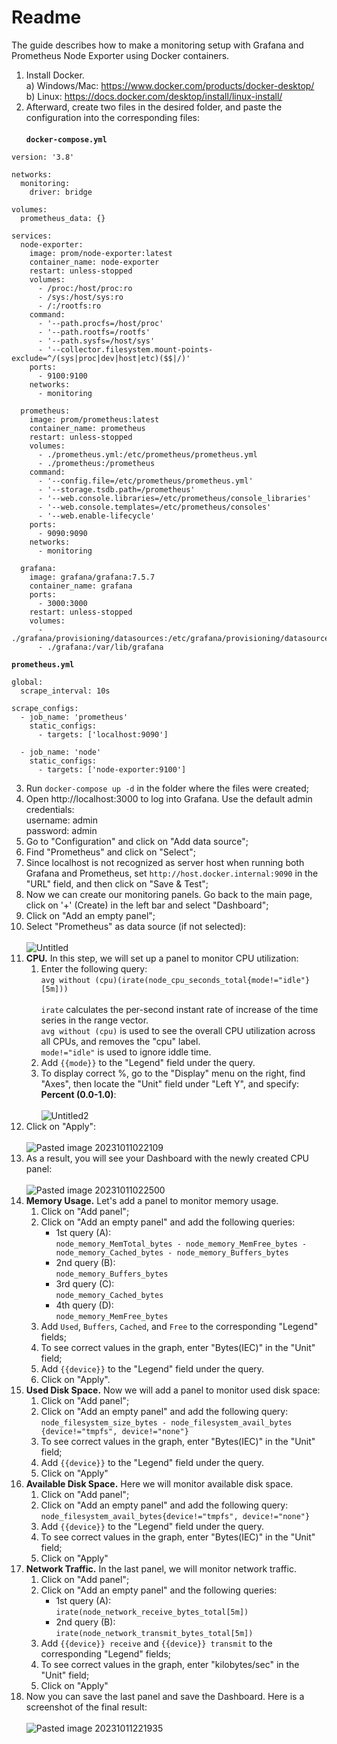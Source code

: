 # Readme

The guide describes how to make a monitoring setup with Grafana and Prometheus Node Exporter using Docker containers.

1. Install Docker.<br>
a) Windows/Mac: https://www.docker.com/products/docker-desktop/<br>
b) Linux: https://docs.docker.com/desktop/install/linux-install/
2. Afterward, create two files in the desired folder, and paste the configuration into the corresponding files:<br><br>
**`docker-compose.yml`**
```
version: '3.8'

networks:
  monitoring:
    driver: bridge

volumes:
  prometheus_data: {}

services:
  node-exporter:
    image: prom/node-exporter:latest
    container_name: node-exporter
    restart: unless-stopped
    volumes:
      - /proc:/host/proc:ro
      - /sys:/host/sys:ro
      - /:/rootfs:ro
    command:
      - '--path.procfs=/host/proc'
      - '--path.rootfs=/rootfs'
      - '--path.sysfs=/host/sys'
      - '--collector.filesystem.mount-points-exclude=^/(sys|proc|dev|host|etc)($$|/)'
    ports:
      - 9100:9100
    networks:
      - monitoring

  prometheus:
    image: prom/prometheus:latest
    container_name: prometheus
    restart: unless-stopped
    volumes:
      - ./prometheus.yml:/etc/prometheus/prometheus.yml
      - ./prometheus:/prometheus
    command:
      - '--config.file=/etc/prometheus/prometheus.yml'
      - '--storage.tsdb.path=/prometheus'
      - '--web.console.libraries=/etc/prometheus/console_libraries'
      - '--web.console.templates=/etc/prometheus/consoles'
      - '--web.enable-lifecycle'
    ports:
      - 9090:9090
    networks:
      - monitoring

  grafana:
    image: grafana/grafana:7.5.7
    container_name: grafana
    ports:
      - 3000:3000
    restart: unless-stopped
    volumes:
      - ./grafana/provisioning/datasources:/etc/grafana/provisioning/datasources
      - ./grafana:/var/lib/grafana
```
**`prometheus.yml`**
```
global:
  scrape_interval: 10s

scrape_configs:
  - job_name: 'prometheus'
    static_configs:
      - targets: ['localhost:9090']

  - job_name: 'node'
    static_configs:
      - targets: ['node-exporter:9100']
```
3. Run `docker-compose up -d` in the folder where the files were created;
4. Open http://localhost:3000 to log into Grafana. Use the default admin credentials:<br>
username: admin<br>
password: admin
5. Go to "Configuration" and click on "Add data source";
6. Find "Prometheus" and click on "Select";
7. Since localhost is not recognized as server host when running both Grafana and Prometheus, set `http://host.docker.internal:9090` in the "URL" field, and then click on "Save & Test";
8. Now we can create our monitoring panels. Go back to the main page, click on '+' (Create) in the left bar and select "Dashboard";
9. Click on "Add an empty panel";
10. Select "Prometheus" as data source (if not selected):<br><br>![Untitled](https://github.com/CloudJigglypuff/grafanaandprometheussetup/assets/76413235/55c214cb-3990-42df-917b-09cbd106c2ff)
1. **CPU.** In this step, we will set up a panel to monitor CPU utilization:
   1. Enter the following query:<br>`avg without (cpu)(irate(node_cpu_seconds_total{mode!="idle"}[5m]))`<br><br>
    `irate` calculates the per-second instant rate of increase of the time series in the range vector.<br>
    `avg without (cpu)` is used to see the overall CPU utilization across all CPUs, and removes the "cpu" label.<br>
    `mode!="idle"` is used to ignore iddle time.
   2. Add `{{mode}}` to the "Legend" field under the query.
   3. To display correct %, go to the "Display" menu on the right, find "Axes", then locate the "Unit" field under "Left Y", and specify: **Percent (0.0-1.0)**:<br><br>![Untitled2](https://github.com/CloudJigglypuff/grafanaandprometheussetup/assets/76413235/2f6b7199-2281-4d27-b0ce-96efb3f3f5e6)
  3. Click on "Apply":<br><br>![Pasted image 20231011022109](https://github.com/CloudJigglypuff/grafanaandprometheussetup/assets/76413235/d7fb7080-c68a-4831-b040-1a38ce635dfc)
  4. As a result, you will see your Dashboard with the newly created CPU panel:<br><br>![Pasted image 20231011022500](https://github.com/CloudJigglypuff/grafanaandprometheussetup/assets/76413235/8e398328-82d5-482f-942f-3914dfac9914)
3. **Memory Usage.** Let's add a panel to monitor memory usage. 
	1. Click on "Add panel"; 
	2. Click on "Add an empty panel" and add the following queries:
	   - 1st query (A):<br>`node_memory_MemTotal_bytes - node_memory_MemFree_bytes - node_memory_Cached_bytes - node_memory_Buffers_bytes`
	   - 2nd query (B):<br>`node_memory_Buffers_bytes`
	   - 3rd query (C):<br>`node_memory_Cached_bytes`
	   - 4th query (D):<br>`node_memory_MemFree_bytes`
  	3. Add `Used`, `Buffers`, `Cached`, and `Free` to the corresponding "Legend" fields;
	4. To see correct values in the graph, enter "Bytes(IEC)" in the "Unit" field;
  	5. Add `{{device}}` to the "Legend" field under the query.
	6. Click on "Apply".
5. **Used Disk Space.** Now we will add a panel to monitor used disk space:
	1. Click on "Add panel"; 
	2. Click on "Add an empty panel" and add the following query:<br>`node_filesystem_size_bytes - node_filesystem_avail_bytes {device!="tmpfs", device!="none"}`
	3. To see correct values in the graph, enter "Bytes(IEC)" in the "Unit" field;
  	4. Add `{{device}}` to the "Legend" field under the query.
  	5. Click on "Apply"
5. **Available Disk Space.** Here we will monitor available disk space.
	1. Click on "Add panel";
	2. Click on "Add an empty panel" and add the following query:<br>`node_filesystem_avail_bytes{device!="tmpfs", device!="none"}`
  	3. Add `{{device}}` to the "Legend" field under the query.
	4. To see correct values in the graph, enter "Bytes(IEC)" in the "Unit" field;
 	5. Click on "Apply"
6. **Network Traffic.** In the last panel, we will monitor network traffic.
	1. Click on "Add panel";
	2. Click on "Add an empty panel" and the following queries:
	   - 1st query (A):<br>`irate(node_network_receive_bytes_total[5m])`
	   - 2nd query (B):<br>`irate(node_network_transmit_bytes_total[5m])`
  	3. Add `{{device}} receive` and `{{device}} transmit` to the corresponding "Legend" fields;
	4. To see correct values in the graph, enter "kilobytes/sec" in the "Unit" field;
  	5. Click on "Apply"
7. Now you can save the last panel and save the Dashboard. Here is a screenshot of the final result:<br><br>![Pasted image 20231011221935](https://github.com/CloudJigglypuff/grafanaandprometheussetup/assets/76413235/3ec5a74c-60a3-4983-a635-4a7a2e6219ce)

